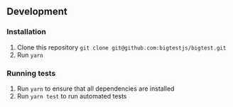 ## Development

### Installation

1. Clone this repository `git clone git@github.com:bigtestjs/bigtest.git`
2. Run `yarn`

### Running tests

1. Run `yarn` to ensure that all dependencies are installed
2. Run `yarn test` to run automated tests  